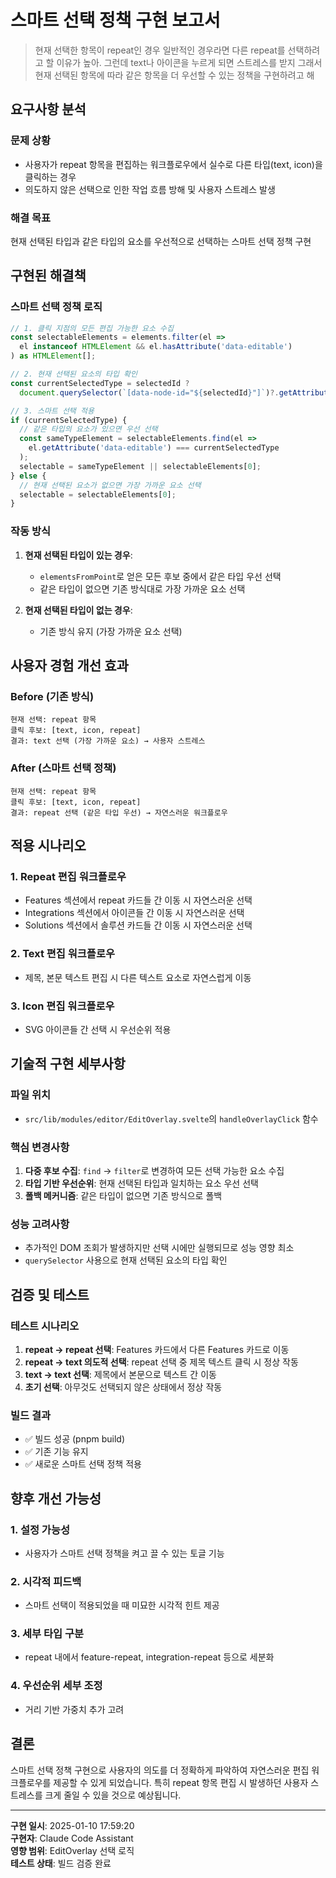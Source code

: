 # 스마트 선택 정책 구현 보고서

> 현재 선택한 항목이 repeat인 경우 일반적인 경우라면 다른 repeat를 선택하려고 할 이유가 높아. 그런데 text나 아이콘을 누르게 되면 스트레스를 받지 그래서 현재 선택된 항목에 따라 같은 항목을 더 우선할 수 있는 정책을 구현하려고 해

## 요구사항 분석

### 문제 상황
- 사용자가 repeat 항목을 편집하는 워크플로우에서 실수로 다른 타입(text, icon)을 클릭하는 경우
- 의도하지 않은 선택으로 인한 작업 흐름 방해 및 사용자 스트레스 발생

### 해결 목표
현재 선택된 타입과 같은 타입의 요소를 우선적으로 선택하는 스마트 선택 정책 구현

## 구현된 해결책

### 스마트 선택 정책 로직

```typescript
// 1. 클릭 지점의 모든 편집 가능한 요소 수집
const selectableElements = elements.filter(el => 
  el instanceof HTMLElement && el.hasAttribute('data-editable')
) as HTMLElement[];

// 2. 현재 선택된 요소의 타입 확인
const currentSelectedType = selectedId ? 
  document.querySelector(`[data-node-id="${selectedId}"]`)?.getAttribute('data-editable') : null;

// 3. 스마트 선택 적용
if (currentSelectedType) {
  // 같은 타입의 요소가 있으면 우선 선택
  const sameTypeElement = selectableElements.find(el => 
    el.getAttribute('data-editable') === currentSelectedType
  );
  selectable = sameTypeElement || selectableElements[0];
} else {
  // 현재 선택된 요소가 없으면 가장 가까운 요소 선택
  selectable = selectableElements[0];
}
```

### 작동 방식

1. **현재 선택된 타입이 있는 경우**:
   - `elementsFromPoint`로 얻은 모든 후보 중에서 같은 타입 우선 선택
   - 같은 타입이 없으면 기존 방식대로 가장 가까운 요소 선택

2. **현재 선택된 타입이 없는 경우**:
   - 기존 방식 유지 (가장 가까운 요소 선택)

## 사용자 경험 개선 효과

### Before (기존 방식)
```
현재 선택: repeat 항목
클릭 후보: [text, icon, repeat]
결과: text 선택 (가장 가까운 요소) → 사용자 스트레스
```

### After (스마트 선택 정책)
```
현재 선택: repeat 항목  
클릭 후보: [text, icon, repeat]
결과: repeat 선택 (같은 타입 우선) → 자연스러운 워크플로우
```

## 적용 시나리오

### 1. Repeat 편집 워크플로우
- Features 섹션에서 repeat 카드들 간 이동 시 자연스러운 선택
- Integrations 섹션에서 아이콘들 간 이동 시 자연스러운 선택
- Solutions 섹션에서 솔루션 카드들 간 이동 시 자연스러운 선택

### 2. Text 편집 워크플로우  
- 제목, 본문 텍스트 편집 시 다른 텍스트 요소로 자연스럽게 이동

### 3. Icon 편집 워크플로우
- SVG 아이콘들 간 선택 시 우선순위 적용

## 기술적 구현 세부사항

### 파일 위치
- `src/lib/modules/editor/EditOverlay.svelte`의 `handleOverlayClick` 함수

### 핵심 변경사항
1. **다중 후보 수집**: `find` → `filter`로 변경하여 모든 선택 가능한 요소 수집
2. **타입 기반 우선순위**: 현재 선택된 타입과 일치하는 요소 우선 선택
3. **폴백 메커니즘**: 같은 타입이 없으면 기존 방식으로 폴백

### 성능 고려사항
- 추가적인 DOM 조회가 발생하지만 선택 시에만 실행되므로 성능 영향 최소
- `querySelector` 사용으로 현재 선택된 요소의 타입 확인

## 검증 및 테스트

### 테스트 시나리오
1. **repeat → repeat 선택**: Features 카드에서 다른 Features 카드로 이동
2. **repeat → text 의도적 선택**: repeat 선택 중 제목 텍스트 클릭 시 정상 작동
3. **text → text 선택**: 제목에서 본문으로 텍스트 간 이동
4. **초기 선택**: 아무것도 선택되지 않은 상태에서 정상 작동

### 빌드 결과
- ✅ 빌드 성공 (pnpm build)
- ✅ 기존 기능 유지
- ✅ 새로운 스마트 선택 정책 적용

## 향후 개선 가능성

### 1. 설정 가능성
- 사용자가 스마트 선택 정책을 켜고 끌 수 있는 토글 기능

### 2. 시각적 피드백
- 스마트 선택이 적용되었을 때 미묘한 시각적 힌트 제공

### 3. 세부 타입 구분
- repeat 내에서 feature-repeat, integration-repeat 등으로 세분화

### 4. 우선순위 세부 조정
- 거리 기반 가중치 추가 고려

## 결론

스마트 선택 정책 구현으로 사용자의 의도를 더 정확하게 파악하여 자연스러운 편집 워크플로우를 제공할 수 있게 되었습니다. 특히 repeat 항목 편집 시 발생하던 사용자 스트레스를 크게 줄일 수 있을 것으로 예상됩니다.

---

**구현 일시**: 2025-01-10 17:59:20  
**구현자**: Claude Code Assistant  
**영향 범위**: EditOverlay 선택 로직  
**테스트 상태**: 빌드 검증 완료